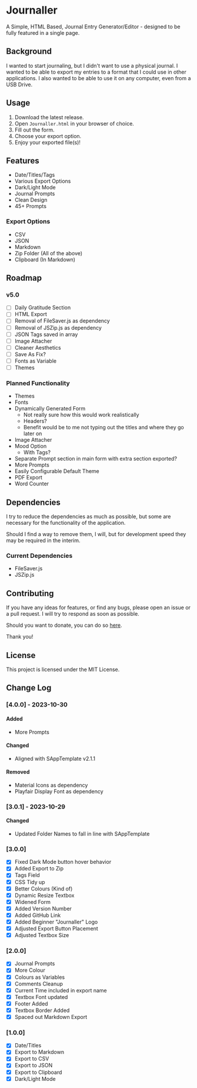 # Journaller

A Simple, HTML Based, Journal Entry Generator/Editor - designed to be fully featured in a single page.

## Background
I wanted to start journaling, but I didn't want to use a physical journal. I wanted to be able to export my entries to a format that I could use in other applications. I also wanted to be able to use it on any computer, even from a USB Drive.

## Usage
1. Download the latest release.
2. Open `Journaller.html` in your browser of choice.
3. Fill out the form.
4. Choose your export option.
5. Enjoy your exported file(s)!

## Features
- Date/Titles/Tags
- Various Export Options
- Dark/Light Mode
- Journal Prompts
- Clean Design
- 45+ Prompts

### Export Options
- CSV
- JSON
- Markdown
- Zip Folder (All of the above)
- Clipboard (In Markdown)

## Roadmap

### v5.0
- [ ] Daily Gratitude Section
- [ ] HTML Export
- [ ] Removal of FileSaver.js as dependency
- [ ] Removal of JSZip.js as dependency
- [ ] JSON Tags saved in array
- [ ] Image Attacher
- [ ] Cleaner Aesthetics
- [ ] Save As Fix?
- [ ] Fonts as Variable
- [ ] Themes

### Planned Functionality
- Themes
- Fonts
- Dynamically Generated Form
    - Not really sure how this would work realistically
    - Headers?
    - Benefit would be to me not typing out the titles and where they go later on
- Image Attacher
- Mood Option
    - With Tags?
- Separate Prompt section in main form with extra section exported?
- More Prompts
- Easily Configurable Default Theme
- PDF Export
- Word Counter

## Dependencies
I try to reduce the dependencies as much as possible, but some are necessary for the functionality of the application.

Should I find a way to remove them, I will, but for development speed they may be required in the interim.

### Current Dependencies
- FileSaver.js
- JSZip.js

## Contributing
If you have any ideas for features, or find any bugs, please open an issue or a pull request. I will try to respond as soon as possible.

Should you want to donate, you can do so [here](https://www.buymeacoffee.com/caddickbrown).

Thank you!

## License
This project is licensed under the MIT License.

## Change Log
### [4.0.0] - 2023-10-30

#### Added 

- More Prompts

#### Changed

- Aligned with SAppTemplate v2.1.1

#### Removed

- Material Icons as dependency
- Playfair Display Font as dependency


### [3.0.1] - 2023-10-29

#### Changed

- Updated Folder Names to fall in line with SAppTemplate

### [3.0.0]
- [x] Fixed Dark Mode button hover behavior
- [x] Added Export to Zip
- [x] Tags Field
- [x] CSS Tidy up
- [x] Better Colours (Kind of)
- [x] Dynamic Resize Textbox
- [x] Widened Form
- [x] Added Version Number
- [x] Added GitHub Link
- [x] Added Beginner "Journaller" Logo
- [x] Adjusted Export Button Placement
- [x] Adjusted Textbox Size

### [2.0.0]
- [x] Journal Prompts
- [x] More Colour
- [x] Colours as Variables
- [x] Comments Cleanup
- [x] Current Time included in export name
- [x] Textbox Font updated
- [x] Footer Added
- [x] Textbox Border Added
- [x] Spaced out Markdown Export

### [1.0.0]
- [x] Date/Titles
- [x] Export to Markdown
- [x] Export to CSV
- [x] Export to JSON
- [x] Export to Clipboard
- [x] Dark/Light Mode